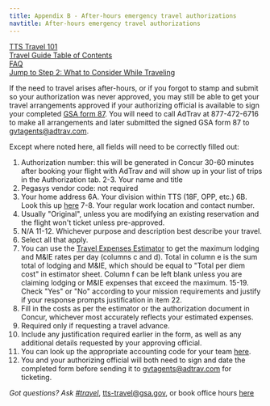 ```yaml
---
title: Appendix B - After-hours emergency travel authorizations
navtitle: After-hours emergency travel authorizations
---
```


[TTS Travel 101]({{site.baseurl}}/travel-101/) <br>
[Travel Guide Table of Contents]({{site.baseurl}}/travel-guide-table-of-contents) <br>
[FAQ]({{site.baseurl}}/travel-guide-faq) <br>
[Jump to Step 2: What to Consider While Traveling]({{site.baseurl}}/travel-guide-2-travel)

If the need to travel arises after-hours, or if you forgot to stamp and submit so your authorization was never approved, you may still be able to get your travel arrangements approved if your authorizing official is available to sign your completed [GSA form 87](https://www.gsa.gov/cdnstatic/GSA87-14c.pdf?forceDownload=1). You will need to call AdTrav at 877-472-6716 to make all arrangements and later submitted the signed GSA form 87 to gvtagents@adtrav.com.

Except where noted here, all fields will need to be correctly filled out:

1. Authorization number: this will be generated in Concur 30-60 minutes after booking your flight with AdTrav and will show up in your list of trips in the Authorization tab.
2-3. Your name and title
4. Pegasys vendor code: not required
5. Your home address
6A. Your division within TTS (18F, OPP, etc.)
6B. Look this up [here](https://docs.google.com/spreadsheets/d/1WLVv2x7GauLo0-waK3FqeVxN7UCZmXw_t2E745Gfmug/edit#gid=600166428)
7-8. Your regular work location and contact number.
9. Usually "Original", unless you are modifying an existing reservation and the flight won't ticket unless pre-approved.
10. N/A
11-12. Whichever purpose and description best describe your travel.
13. Select all that apply.
14. You can use the [Travel Expenses Estimator](https://docs.google.com/spreadsheets/d/1uJaGMXJOwURruaPdV7PU5B7Q22_iyF8Q2Gk2uamDG8Y/edit#gid=0) to get the maximum lodging and M&IE rates per day (columns c and d). Total in column e is the sum total of lodging and M&IE, which should be equal to "Total per diem cost" in estimator sheet. Column f can be left blank unless you are claiming lodging or M&IE expenses that exceed the maximum.
15-19. Check "Yes" or "No" according to your mission requirements and justify if your response prompts justification in item 22.
20. Fill in the costs as per the estimator or the authorization document in Concur, whichever most accurately reflects your estimated expenses.
21. Required only if requesting a travel advance.
22. Include any justification required earlier in the form, as well as any additional details requested by your approving official.
23. You can look up the appropriate accounting code for your team [here](https://docs.google.com/spreadsheets/d/1twEX5wrriQ3Tbn25wN4n8rZPF9h5NqRQWIskkW6xQpY/edit#gid=0).
24. You and your authorizing official will both need to sign and date the completed form before sending it to gvtagents@adtrav.com for ticketing.

*Got questions? Ask [#travel](https://gsa-tts.slack.com/messages/travel)*, [tts-travel@gsa.gov](mailto:tts-travel@gsa.gov), or book office hours [here](https://sites.google.com/a/gsa.gov/tts-office-hours/)
